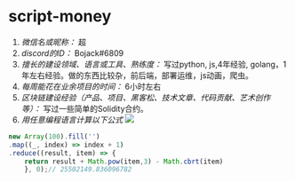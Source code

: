 # script-money

1. *微信名或昵称：* 超
2. *discord的ID：* Bojack#6809
3. *擅长的建设领域、语言或工具、熟练度：* 写过python, js,4年经验, golang，1年左右经验。做的东西比较杂，前后端，部署运维，js动画，爬虫。
4. *每周能花在业余项目的时间：* 6小时左右
5. *区块链建设经验（产品、项目、黑客松、技术文章、代码贡献、艺术创作等）：* 写过一些简单的Solidity合约。
6. *用任意编程语言计算以下公式*
![](https://latex.codecogs.com/svg.image?\sum_{n=1}^{100}\left&space;(n^{3}-\sqrt[3]{n}&space;\right&space;))

```javascript
new Array(100).fill('')
.map((_, index) => index + 1)
.reduce((result, item) => {
    return result + Math.pow(item,3) - Math.cbrt(item)
    }, 0);// 25502149.836096782
```